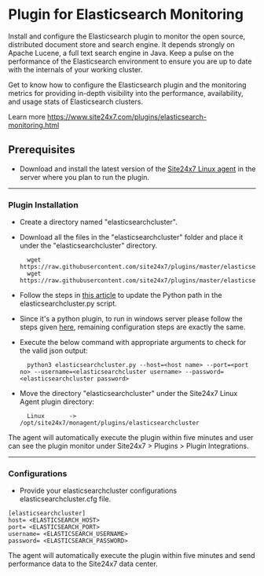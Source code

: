 Plugin for Elasticsearch Monitoring
===========

Install and configure the Elasticsearch plugin to monitor the open source, distributed document store and search engine. It depends strongly on Apache Lucene, a full text search engine in Java. Keep a pulse on the performance of the Elasticsearch environment to ensure you are up to date with the internals of your working cluster.

Get to know how to configure the Elasticsearch plugin and the monitoring metrics for providing in-depth visibility into the performance, availability, and usage stats of Elasticsearch clusters.

Learn more https://www.site24x7.com/plugins/elasticsearch-monitoring.html

## Prerequisites

- Download and install the latest version of the [Site24x7 Linux agent](https://www.site24x7.com/app/client#/admin/inventory/add-monitor) in the server where you plan to run the plugin. 

---


### Plugin Installation  

- Create a directory named "elasticsearchcluster".
- Download all the files in the "elasticsearchcluster" folder and place it under the "elasticsearchcluster" directory.

		wget https://raw.githubusercontent.com/site24x7/plugins/master/elasticsearchcluster/elasticsearchcluster.cfg
		wget https://raw.githubusercontent.com/site24x7/plugins/master/elasticsearchcluster/elasticsearchcluster.py

- Follow the steps in [this article](https://support.site24x7.com/portal/en/kb/articles/updating-python-path-in-a-plugin-script-for-linux-servers) to update the Python path in the elasticsearchcluster.py script.
		
- Since it's a python plugin, to run in windows server please follow the steps given [here](https://support.site24x7.com/portal/en/kb/articles/run-python-plugin-scripts-in-windows-servers), remaining configuration steps are exactly the same. 


- Execute the below command with appropriate arguments to check for the valid json output:

		python3 elasticsearchcluster.py --host=<host name> --port=<port no> --username=<elasticsearchcluster username> --password=<elasticsearchcluster password> 
- Move the directory "elasticsearchcluster" under the Site24x7 Linux Agent plugin directory: 

		Linux       ->  /opt/site24x7/monagent/plugins/elasticsearchcluster
		
The agent will automatically execute the plugin within five minutes and user can see the plugin monitor under Site24x7 > Plugins > Plugin Integrations.

---

### Configurations

- Provide your elasticsearchcluster configurations elasticsearchcluster.cfg file.
```
[elasticsearchcluster]
host= <ELASTICSEARCH_HOST>
port= <ELASTICSEARCH_PORT>
username= <ELASTICSEARCH_USERNAME>
password= <ELASTICSEARCH_PASSWORD>
```	
		
The agent will automatically execute the plugin within five minutes and send performance data to the Site24x7 data center.
